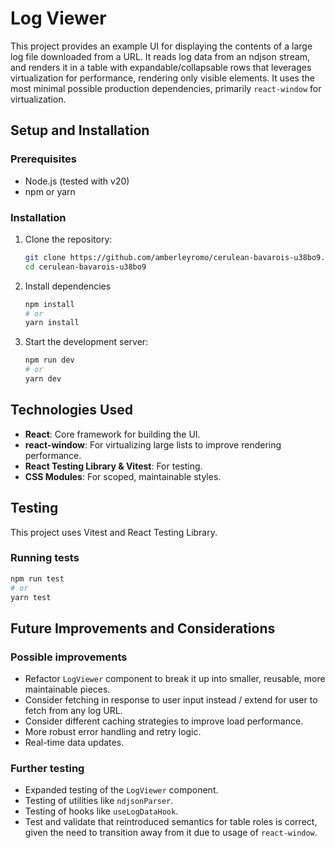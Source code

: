 # Log Viewer

This project provides an example UI for displaying the contents of a large log file downloaded from a URL. It reads log data from an ndjson stream, and renders it in a table with expandable/collapsable rows that leverages virtualization for performance, rendering only visible elements. It uses the most minimal possible production dependencies, primarily `react-window` for virtualization.

## Setup and Installation

### Prerequisites

- Node.js (tested with v20)
- npm or yarn

### Installation

1. Clone the repository:

   ```bash
   git clone https://github.com/amberleyromo/cerulean-bavarois-u38bo9.git
   cd cerulean-bavarois-u38bo9
   ```

2. Install dependencies

   ```bash
   npm install
   # or
   yarn install
   ```

3. Start the development server:
   ```bash
   npm run dev
   # or
   yarn dev
   ```

## Technologies Used

- **React**: Core framework for building the UI.
- **react-window**: For virtualizing large lists to improve rendering performance.
- **React Testing Library & Vitest**: For testing.
- **CSS Modules**: For scoped, maintainable styles.

## Testing

This project uses Vitest and React Testing Library.

### Running tests

```bash
npm run test
# or
yarn test
```

## Future Improvements and Considerations

### Possible improvements

- Refactor `LogViewer` component to break it up into smaller, reusable, more maintainable pieces.
- Consider fetching in response to user input instead / extend for user to fetch from any log URL.
- Consider different caching strategies to improve load performance.
- More robust error handling and retry logic.
- Real-time data updates.

### Further testing

- Expanded testing of the `LogViewer` component.
- Testing of utilities like `ndjsonParser`.
- Testing of hooks like `useLogDataHook`.
- Test and validate that reintroduced semantics for table roles is correct, given the need to transition away from it due to usage of `react-window`.
